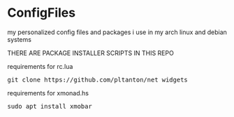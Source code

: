 # ConfigFiles
my personalized config files and packages i use in my arch linux and debian systems


THERE ARE PACKAGE INSTALLER SCRIPTS IN THIS REPO


requirements for rc.lua

<pre>
git clone https://github.com/pltanton/net_widgets
</pre>


requirements for xmonad.hs
<pre>
sudo apt install xmobar
</pre>
